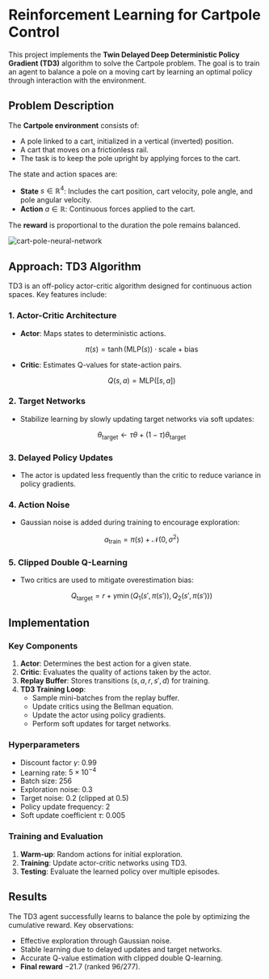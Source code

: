 # Reinforcement Learning for Cartpole Control

This project implements the **Twin Delayed Deep Deterministic Policy Gradient (TD3)** algorithm to solve the Cartpole problem. The goal is to train an agent to balance a pole on a moving cart by learning an optimal policy through interaction with the environment.

## Problem Description
The **Cartpole environment** consists of:
- A pole linked to a cart, initialized in a vertical (inverted) position.
- A cart that moves on a frictionless rail.
- The task is to keep the pole upright by applying forces to the cart.

The state and action spaces are:
- **State** $`s \in \mathbb{R}^4`$: Includes the cart position, cart velocity, pole angle, and pole angular velocity.
- **Action** $`a \in \mathbb{R}`$: Continuous forces applied to the cart.

The **reward** is proportional to the duration the pole remains balanced.


![cart-pole-neural-network](https://media1.tenor.com/m/kff3i4Rx4wMAAAAd/cart-pole-neural-network.gif)


## Approach: TD3 Algorithm
TD3 is an off-policy actor-critic algorithm designed for continuous action spaces. Key features include:

### **1. Actor-Critic Architecture**
- **Actor**: Maps states to deterministic actions.

  ```math
  \pi(s) = \tanh(\text{MLP}(s)) \cdot \text{scale} + \text{bias}
  ```

- **Critic**: Estimates Q-values for state-action pairs.

  ```math
  Q(s, a) = \text{MLP}([s, a])
  ```

### **2. Target Networks**
- Stabilize learning by slowly updating target networks via soft updates:

  ```math
  \theta_{\text{target}} \gets \tau \theta + (1 - \tau) \theta_{\text{target}}
  ```

### **3. Delayed Policy Updates**
- The actor is updated less frequently than the critic to reduce variance in policy gradients.

### **4. Action Noise**
- Gaussian noise is added during training to encourage exploration:

  ```math
  a_{\text{train}} = \pi(s) + \mathcal{N}(0, \sigma^2)
  ```

### **5. Clipped Double Q-Learning**
- Two critics are used to mitigate overestimation bias:

  ```math
  Q_{\text{target}} = r + \gamma \min(Q_1(s', \pi(s')), Q_2(s', \pi(s')))
  ```

## Implementation
### **Key Components**
1. **Actor**: Determines the best action for a given state.
2. **Critic**: Evaluates the quality of actions taken by the actor.
3. **Replay Buffer**: Stores transitions $`(s, a, r, s', d)`$ for training.
4. **TD3 Training Loop**:
   - Sample mini-batches from the replay buffer.
   - Update critics using the Bellman equation.
   - Update the actor using policy gradients.
   - Perform soft updates for target networks.

### **Hyperparameters**
- Discount factor $`\gamma`$: 0.99
- Learning rate: $`5 \times 10^{-4}`$
- Batch size: 256
- Exploration noise: 0.3
- Target noise: 0.2 (clipped at 0.5)
- Policy update frequency: 2
- Soft update coefficient $`\tau`$: 0.005

### **Training and Evaluation**
1. **Warm-up**: Random actions for initial exploration.
2. **Training**: Update actor-critic networks using TD3.
3. **Testing**: Evaluate the learned policy over multiple episodes.

## Results
The TD3 agent successfully learns to balance the pole by optimizing the cumulative reward. Key observations:
- Effective exploration through Gaussian noise.
- Stable learning due to delayed updates and target networks.
- Accurate Q-value estimation with clipped double Q-learning.
- **Final reward** $`-21.7`$ (ranked 96/277).
